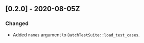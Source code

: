 ## [0.2.0] - 2020-08-05Z

### Changed

- Added `names` argument to `BatchTestSuite::load_test_cases`.
